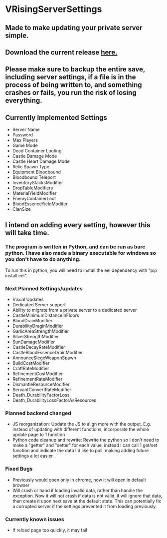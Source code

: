 # VRisingServerSettings

## Made to make updating your private server simple.
## Download the current release [here.](https://github.com/lawrencea13/VRisingServerSettings/releases/tag/Update1)

## Please make sure to backup the entire save, including server settings, if a file is in the process of being written to, and something crashes or fails, you run the risk of losing everything.

## Currently Implemented Settings
- Server Name
- Password
- Max Players
- Game Mode
- Dead Container Looting
- Castle Damage Mode
- Castle Heart Damage Mode
- Relic Spawn Type
- Equipment Bloodbound
- Bloodbound Teleport
- InventoryStacksModifier
- DropTableModifiers
- MaterialYieldModifier
- EnemyContainerLoot
- BloodEssenceYieldModifer
- ClanSize

## I intend on adding every setting, however this will take time.

### The program is written in Python, and can be run as bare python.  I have also made a binary executable for windows so you don't have to do anything.
To run this in python, you will need to install the eel dependency with "pip install eel".

### Next Planned Settings/updates

- Visual Updates
- Dedicated Server support
- Ability to migrate from a private server to a dedicated server
- CastleMinimumDistanceInFloors
- BloodDrainModifier
- DurabilityDraginModifier
- GarlicAreaStrengthModifier
- SilverStrengthModifier
- SunDamageModifier
- CastleDecayRateModifier
- CastleBloodEssenceDrainModifier
- AnnounceSiegeWeaponSpawn
- BuildCostModifier
- CraftRateModifier
- RefinementCostModifier
- RefinementRateModifier
- DismantleResourceModifier
- ServantConvertRateModifier
- Death_DurabilityFactorLoss
- Death_DurabilityLossFactorAsResources

### Planned backend changed

- JS reorganization: Update the JS to align more with the output. E.g. instead of updating with different functions, incorporate the whole update page to 1 function
- Python code cleanup and rewrite: Rewrite the python so I don't need to make a "getter" and "setter" for each value, instead I can call 1 get/set function and indicate the data I'd like to pull, making adding future settings a lot easier.

### Fixed Bugs

- Previously would open only in chrome, now it will open in default browser
- Will crash or hand if loading invalid data, rather than handle the exception.  Now it will not crash if data is not valid, it will ignore that data, then create it upon next save at the default state.  This can potentially fix a corrupted server if the settings prevented it from loading previously.

### Currently known issues
- If reload page too quickly, it may fail
